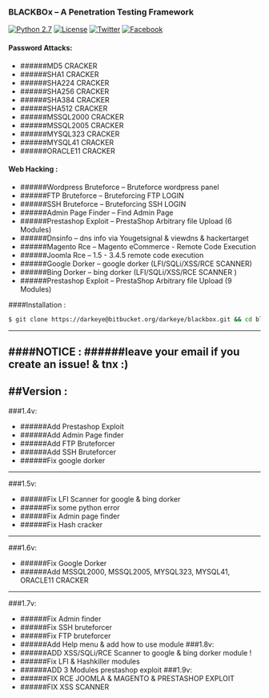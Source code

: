 ### BLACKBOx – A Penetration Testing Framework

[![Python 2.7](https://img.shields.io/badge/python-2.7-yellow.svg?style=flat-square)](https://www.python.org/)
[![License](https://img.shields.io/badge/license-GPLv2-red.svg?style=flat-square)](https://bitbucket.org/darkeye/blackbox/raw/master/COPYING)
[![Twitter](https://img.shields.io/badge/twitter-@blackeye-blue.svg?style=flat-square)](https://twitter.com/S44DH4T)
[![Facebook](https://img.shields.io/badge/facebook-@blackeye-blue.svg?style=flat-square)](https://www.facebook.com/S44DH4T)
#### Password Attacks: 
+ ######MD5 CRACKER
+ ######SHA1  CRACKER
+ ######SHA224 CRACKER
+ ######SHA256 CRACKER
+ ######SHA384 CRACKER
+ ######SHA512 CRACKER
+ ######MSSQL2000 CRACKER
+ ######MSSQL2005 CRACKER
+ ######MYSQL323 CRACKER
+ ######MYSQL41 CRACKER
+ ######ORACLE11 CRACKER

#### Web Hacking :
+ ######Wordpress Bruteforce – Bruteforce wordpress panel
+ ######FTP Bruteforce       – Bruteforcing FTP LOGIN
+ ######SSH Bruteforce       – Bruteforcing SSH LOGIN
+ ######Admin Page Finder    – Find Admin Page
+ ######Prestashop Exploit   – PrestaShop Arbitrary file Upload (6 Modules)
+ ######Dnsinfo              – dns info via Yougetsignal & viewdns & hackertarget
+ ######Magento Rce          – Magento eCommerce - Remote Code Execution
+ ######Joomla  Rce          – 1.5 - 3.4.5 remote code execution
+ ######Google Dorker        – google dorker (LFI/SQLi/XSS/RCE SCANNER)
+ ######Bing Dorker          – bing dorker (LFI/SQLi/XSS/RCE SCANNER )
+ ######Prestashop Exploit   – PrestaShop Arbitrary file Upload (9 Modules)

####Installation :
```bash
$ git clone https://darkeye@bitbucket.org/darkeye/blackbox.git && cd blackbox && chmod +x install && sudo ./install && cd
```
--------------------------------------------------------------------
####NOTICE : 
######leave your email if you create an issue! & tnx :)
--------------------------------------------------------------------

##Version :
--------------------------------------------------------------------
###1.4v:
+ ######Add Prestashop Exploit
+ ######Add Admin Page finder 
+ ######Add FTP Bruteforcer
+ ######Add SSH Bruteforcer
+ ######Fix google dorker
--------------------------------------
###1.5v:
+ ######Fix LFI Scanner for google & bing dorker
+ ######Fix some python error 
+ ######Fix Admin page finder
+ ######Fix Hash cracker
--------------------------------------
###1.6v:
+ ######Fix Google Dorker
+ ######Add MSSQL2000, MSSQL2005, MYSQL323, MYSQL41, ORACLE11 CRACKER
--------------------------------------
###1.7v:
+ ######Fix Admin finder
+ ######Fix SSH bruteforcer
+ ######Fix FTP bruteforcer
+ ######Add Help menu & add how to use module
###1.8v:
+ ######ADD XSS/SQLi/RCE Scanner to google & bing dorker module !
+ ######Fix LFI & Hashkiller modules
+ ######ADD 3 Modules prestashop exploit
###1.9v:
+ ######FIX RCE JOOMLA & MAGENTO & PRESTASHOP EXPLOIT
+ ######FIX XSS SCANNER
